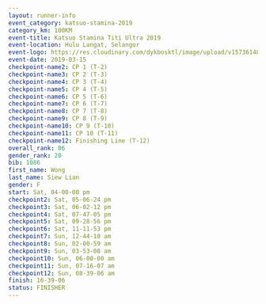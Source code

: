 ```yaml
--- 
layout: runner-info 
event_category: katsuo-stamina-2019 
category_km: 100KM 
event-title: Katsuo Stamina Titi Ultra 2019 
event-location: Hulu Langat, Selangor 
event-logo: https://res.cloudinary.com/dykbosktl/image/upload/v1573614825/Logo/Logo_p7ft6n.png 
event-date: 2019-03-15 
checkpoint-name2: CP 1 (T-2) 
checkpoint-name3: CP 2 (T-3) 
checkpoint-name4: CP 3 (T-4) 
checkpoint-name5: CP 4 (T-5) 
checkpoint-name6: CP 5 (T-6) 
checkpoint-name7: CP 6 (T-7) 
checkpoint-name8: CP 7 (T-8) 
checkpoint-name9: CP 8 (T-9) 
checkpoint-name10: CP 9 (T-10) 
checkpoint-name11: CP 10 (T-11) 
checkpoint-name12: Finishing Line (T-12) 
overall_rank: 86
gender_rank: 20
bib: 1086
first_name: Wong
last_name: Siew Lian
gender: F
start: Sat, 04-00-00 pm
checkpoint2: Sat, 05-06-24 pm
checkpoint3: Sat, 06-02-12 pm
checkpoint4: Sat, 07-47-05 pm
checkpoint5: Sat, 09-28-56 pm
checkpoint6: Sat, 11-11-53 pm
checkpoint7: Sun, 12-44-10 am
checkpoint8: Sun, 02-00-59 am
checkpoint9: Sun, 03-53-08 am
checkpoint10: Sun, 06-00-00 am
checkpoint11: Sun, 07-16-07 am
checkpoint12: Sun, 08-39-06 am
finish: 16-39-06
status: FINISHER
--- 
```

